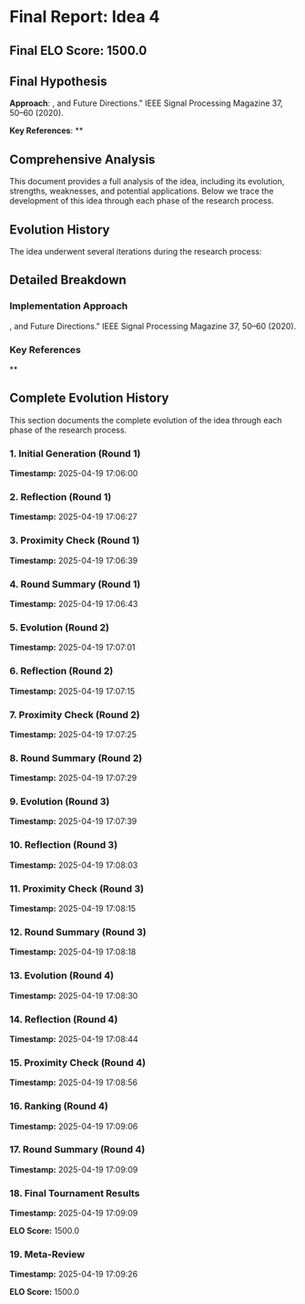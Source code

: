 # Final Report: Idea 4

## Final ELO Score: 1500.0

## Final Hypothesis

**Approach**: , and Future Directions." IEEE Signal Processing Magazine 37, 50–60 (2020).

**Key References**: **

## Comprehensive Analysis

This document provides a full analysis of the idea, including its evolution, strengths, weaknesses, and potential applications. Below we trace the development of this idea through each phase of the research process.

## Evolution History

The idea underwent several iterations during the research process:

## Detailed Breakdown

### Implementation Approach

, and Future Directions." IEEE Signal Processing Magazine 37, 50–60 (2020).

### Key References

**

## Complete Evolution History

This section documents the complete evolution of the idea through each phase of the research process.

### 1. Initial Generation (Round 1)
**Timestamp:** 2025-04-19 17:06:00



### 2. Reflection (Round 1)
**Timestamp:** 2025-04-19 17:06:27



### 3. Proximity Check (Round 1)
**Timestamp:** 2025-04-19 17:06:39



### 4. Round Summary (Round 1)
**Timestamp:** 2025-04-19 17:06:43



### 5. Evolution (Round 2)
**Timestamp:** 2025-04-19 17:07:01



### 6. Reflection (Round 2)
**Timestamp:** 2025-04-19 17:07:15



### 7. Proximity Check (Round 2)
**Timestamp:** 2025-04-19 17:07:25



### 8. Round Summary (Round 2)
**Timestamp:** 2025-04-19 17:07:29



### 9. Evolution (Round 3)
**Timestamp:** 2025-04-19 17:07:39



### 10. Reflection (Round 3)
**Timestamp:** 2025-04-19 17:08:03



### 11. Proximity Check (Round 3)
**Timestamp:** 2025-04-19 17:08:15



### 12. Round Summary (Round 3)
**Timestamp:** 2025-04-19 17:08:18



### 13. Evolution (Round 4)
**Timestamp:** 2025-04-19 17:08:30



### 14. Reflection (Round 4)
**Timestamp:** 2025-04-19 17:08:44



### 15. Proximity Check (Round 4)
**Timestamp:** 2025-04-19 17:08:56



### 16. Ranking (Round 4)
**Timestamp:** 2025-04-19 17:09:06



### 17. Round Summary (Round 4)
**Timestamp:** 2025-04-19 17:09:09



### 18. Final Tournament Results
**Timestamp:** 2025-04-19 17:09:09

**ELO Score:** 1500.0



### 19. Meta-Review
**Timestamp:** 2025-04-19 17:09:26

**ELO Score:** 1500.0



